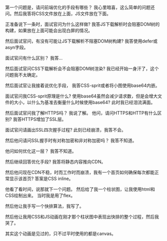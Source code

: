 

第一个问题是，请问前端优化的手段有哪些？
我心里暗喜，这么简单的问题还问。然后我答将CSS文件放在上面，JS文件放在下面。

正准备说下一条时，面试官问为什么这样做?
我答JS下载解析时会阻塞DOM树的构建，如果放在上面可能会出现白屏的情况。

然后面试官问，有没有可能让JS下载解析不阻塞DOM树构建?
我答使用defer或asyn字段。

面试官问有什么区别？
我答...

然后面试官问CSS下载解析会不会阻塞DOM树渲染?
我已经开始一身汗了，这个问题我不太确定。

然后面试官让我接着说优化手段，
我答CSS-sprit或者将小图使用base64内嵌。

面试官问我CSS-sprit原理是什么?
使用base64虽然会减少请求数，但是会增大文件的大小，以什么为基准去衡量什么时候使用base64?
此时我已经泪流满面。

然后面试官问我了解HTTPS吗？
我说了解。
他问，请问HTTPS和HTTP有什么区别?
我答HTTPS增加了SSL层。

面试官问请画出SSL四次握手过程?
此刻已经崩溃，我答不会。

然后他问请问SSL握手时有对称加密和非对称加密吗？
我答不知道。

他问如何优化这一层？
我答不知道。

然后继续回答优化手段?
我答将静态内容推向CDN。

然后他问现在CDN不稳，时而工作时而崩溃，我有一个首页如何确保每次都能正常显示该首页?
答案是CSS inline。

他看了看时间，说那就下一个问题。
然后给了我一个柱状图，让我使用html和CSS绘制出来。
当时我是用了flex。

然后他让我手写一个快排算法，我写了。

然后他让我用CSS和JS动画在刚才那个柱状图中表现出快排的整个过程，然后我哭了。

其实这个动画是见过的，只不过平时使用的都是canvas。

